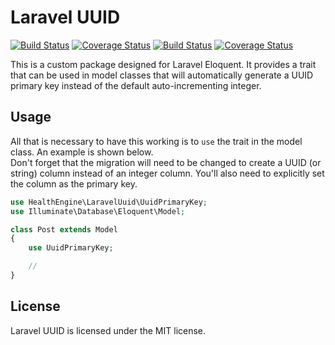 # Laravel UUID

[![Build Status](https://travis-ci.com/HealthEngineAU/laravel-uuid.svg?branch=master)](https://travis-ci.com/HealthEngineAU/laravel-uuid)
[![Coverage Status](https://coveralls.io/repos/github/HealthEngineAU/laravel-uuid/badge.svg?branch=master)](https://coveralls.io/github/HealthEngineAU/laravel-uuid?branch=master)
[![Build Status](https://travis-ci.com/HealthEngineAU/laravel-uuid.svg?branch=master)](https://travis-ci.com/HealthEngineAU/laravel-uuid)
[![Coverage Status](https://coveralls.io/repos/github/HealthEngineAU/laravel-uuid/badge.svg?branch=master)](https://coveralls.io/github/HealthEngineAU/laravel-uuid?branch=master)

This is a custom package designed for Laravel Eloquent. It provides a trait that can be used in model classes that will
automatically generate a UUID primary key instead of the default auto-incrementing integer.

## Usage

All that is necessary to have this working is to `use` the trait in the model class. An example is shown below.  
Don't forget that the migration will need to be changed to create a UUID (or string) column instead of an integer
column. You'll also need to explicitly set the column as the primary key.

```php
use HealthEngine\LaravelUuid\UuidPrimaryKey;
use Illuminate\Database\Eloquent\Model;

class Post extends Model
{
    use UuidPrimaryKey;

    //
}
```

## License

Laravel UUID is licensed under the MIT license.
